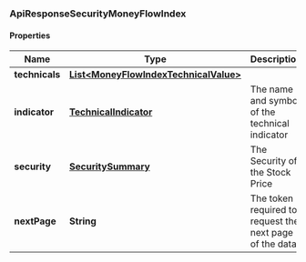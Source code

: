 
### ApiResponseSecurityMoneyFlowIndex

#### Properties
Name | Type | Description | Notes
------------ | ------------- | ------------- | -------------
**technicals** | [**List&lt;MoneyFlowIndexTechnicalValue&gt;**](MoneyFlowIndexTechnicalValue.md) |  |  [optional]
**indicator** | [**TechnicalIndicator**](TechnicalIndicator.md) | The name and symbol of the technical indicator |  [optional]
**security** | [**SecuritySummary**](SecuritySummary.md) | The Security of the Stock Price |  [optional]
**nextPage** | **String** | The token required to request the next page of the data |  [optional]



